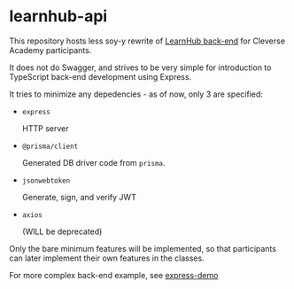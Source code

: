 # learnhub-api

This repository hosts less soy-y rewrite of [LearnHub back-end](https://github.com/thinc-org/react-sharing-session-api-2022)
for Cleverse Academy participants.

It does not do Swagger, and strives to be very simple for introduction
to TypeScript back-end development using Express.

It tries to minimize any depedencies - as of now, only 3 are specified:

- `express`

  HTTP server

- `@prisma/client`

  Generated DB driver code from `prisma`.

- `jsonwebtoken`

  Generate, sign, and verify JWT

- `axios`

  (WILL be deprecated)

Only the bare minimum features will be implemented, so that participants
can later implement their own features in the classes.

For more complex back-end example, see [express-demo](https://github.com/artworkk/express-demo)
